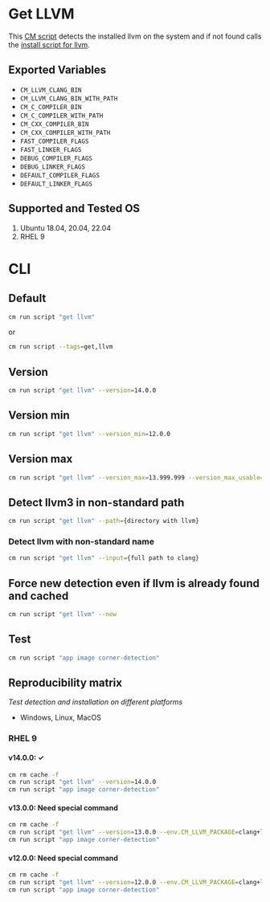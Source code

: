 # Get LLVM
This [CM script](https://github.com/mlcommons/ck/blob/master/cm/docs/tutorial-scripts.md) detects the installed llvm on the system and if not found calls the [install script for llvm](../script/install-llvm-prebuilt).

## Exported Variables
* `CM_LLVM_CLANG_BIN`
* `CM_LLVM_CLANG_BIN_WITH_PATH` 
* `CM_C_COMPILER_BIN`
* `CM_C_COMPILER_WITH_PATH`
* `CM_CXX_COMPILER_BIN`
* `CM_CXX_COMPILER_WITH_PATH`
* `FAST_COMPILER_FLAGS`
* `FAST_LINKER_FLAGS`
* `DEBUG_COMPILER_FLAGS`
* `DEBUG_LINKER_FLAGS`
* `DEFAULT_COMPILER_FLAGS`
* `DEFAULT_LINKER_FLAGS`

## Supported and Tested OS
1. Ubuntu 18.04, 20.04, 22.04
2. RHEL 9

# CLI

## Default
```bash
cm run script "get llvm"
```
or
```bash
cm run script --tags=get,llvm
```

## Version

```bash
cm run script "get llvm" --version=14.0.0
```

## Version min
```bash
cm run script "get llvm" --version_min=12.0.0
```

## Version max
```bash
cm run script "get llvm" --version_max=13.999.999 --version_max_usable=13.0.0
```

## Detect llvm3 in non-standard path
```bash
cm run script "get llvm" --path={directory with llvm}
```

### Detect llvm with non-standard name
```bash
cm run script "get llvm" --input={full path to clang}
```

## Force new detection even if llvm is already found and cached
```bash
cm run script "get llvm" --new
```

## Test

```bash
cm run script "app image corner-detection"
```

## Reproducibility matrix

*Test detection and installation on different platforms*

* Windows, Linux, MacOS

### RHEL 9

#### v14.0.0: &#10003; 

```bash
cm rm cache -f
cm run script "get llvm" --version=14.0.0
cm run script "app image corner-detection"
```

#### v13.0.0: Need special command

```bash
cm rm cache -f
cm run script "get llvm" --version=13.0.0 --env.CM_LLVM_PACKAGE=clang+llvm-13.0.0-x86_64-linux-gnu-ubuntu-20.04.tar.xz
cm run script "app image corner-detection"
```

#### v12.0.0: Need special command

```bash
cm rm cache -f
cm run script "get llvm" --version=12.0.0 --env.CM_LLVM_PACKAGE=clang+llvm-12.0.0-x86_64-linux-gnu-ubuntu-20.04.tar.xz
cm run script "app image corner-detection"
```
